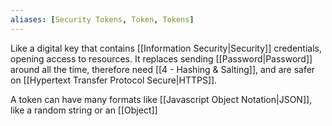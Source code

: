 ```yaml
---
aliases: [Security Tokens, Token, Tokens]
---
```


Like a digital key that contains [[Information Security|Security]] credentials, opening access to resources. It replaces sending [[Password|Password]] around all the time, therefore need [[4 - Hashing & Salting]], and are safer on [[Hypertext Transfer Protocol Secure|HTTPS]].

A token can have many formats like [[Javascript Object Notation|JSON]], like a random string or an [[Object]]
